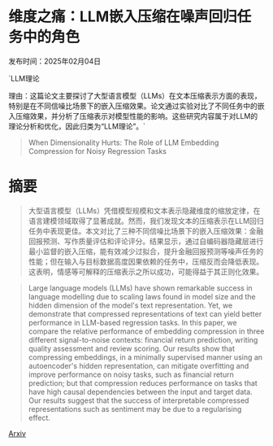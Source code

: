 # 维度之痛：LLM嵌入压缩在噪声回归任务中的角色

发布时间：2025年02月04日

`LLM理论

理由：这篇论文主要探讨了大型语言模型（LLMs）在文本压缩表示方面的表现，特别是在不同信噪比场景下的嵌入压缩效果。论文通过实验对比了不同任务中的嵌入压缩效果，并分析了压缩表示对模型性能的影响。这些研究内容属于对LLM的理论分析和优化，因此归类为“LLM理论”。`

> When Dimensionality Hurts: The Role of LLM Embedding Compression for Noisy Regression Tasks

# 摘要

> 大型语言模型（LLMs）凭借模型规模和文本表示隐藏维度的缩放定律，在语言建模领域取得了显著成就。然而，我们发现文本的压缩表示在LLM回归任务中表现更佳。本文对比了三种不同信噪比场景下的嵌入压缩效果：金融回报预测、写作质量评估和评论评分。结果显示，通过自编码器隐藏层进行最小监督的嵌入压缩，能有效减少过拟合，提升金融回报预测等噪声任务的性能；但在输入与目标数据高度因果依赖的任务中，压缩反而会降低表现。这表明，情感等可解释的压缩表示之所以成功，可能得益于其正则化效果。

> Large language models (LLMs) have shown remarkable success in language modelling due to scaling laws found in model size and the hidden dimension of the model's text representation. Yet, we demonstrate that compressed representations of text can yield better performance in LLM-based regression tasks. In this paper, we compare the relative performance of embedding compression in three different signal-to-noise contexts: financial return prediction, writing quality assessment and review scoring. Our results show that compressing embeddings, in a minimally supervised manner using an autoencoder's hidden representation, can mitigate overfitting and improve performance on noisy tasks, such as financial return prediction; but that compression reduces performance on tasks that have high causal dependencies between the input and target data. Our results suggest that the success of interpretable compressed representations such as sentiment may be due to a regularising effect.

[Arxiv](https://arxiv.org/abs/2502.02199)